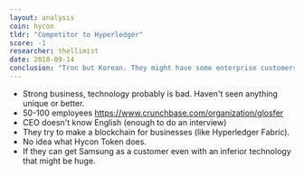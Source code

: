 ```yaml
---
layout: analysis
coin: hycon
tldr: "Competitor to Hyperledger"
score: -1
researcher: thellimist
date: 2018-09-14
conclusion: "Tron but Korean. They might have some enterprise customers."
---
```


- Strong business, technology probably is bad. Haven't seen anything unique or better.
- 50-100 employees https://www.crunchbase.com/organization/glosfer
- CEO doesn't know English (enough to do an interview)
- They try to make a blockchain for businesses (like Hyperledger Fabric). 
- No idea what Hycon Token does.
- If they can get Samsung as a customer even with an inferior technology that might be huge.
